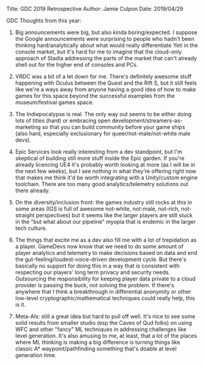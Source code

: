 Title: GDC 2019 Retrospective
Author: Jamie Culpon
Date: 2019/04/29

GDC Thoughts from this year:
1. Big announcements were big, but also kinda boring/expected. I suppose the Google announcements were surprising to people who hadn't been thinking hard/analytically about what would really differentiate Yeti in the console market, but it's hard for me to imagine that the cloud-only approach of Stadia addressing the parts of the market that can't already shell out for the higher end of consoles and PCs.

2. VRDC was a bit of a let down for me. There's definitely awesome stuff happening with Oculus between the Quest and the Rift S, but it still feels like we're a ways away from anyone having a good idea of how to make games for this space beyond the successful examples from the museum/festival games space.

3. The Indiepocalypse is real. The only way out seems to be either doing lots of titles (hard) or embracing open development/streamers-as-marketing so that you can build community before your game ships (also hard, especially exclusionary for queer/not-male/not-white male devs).

4. Epic Services look really interesting from a dev standpoint, but I'm skeptical of building still more stuff inside the Epic garden. If you're already licencing UE4 it's probably worth looking at more (as I will be in the next few weeks), but I see *nothing* in what they're offering right now that makes me think it'd be worth integrating with a Unity/custom engine toolchain. There are too many good analytics/telemetry solutions out there already.

5. On the diversity/inclusion front: the games industry still rocks at this in some areas (IGS is full of awesome not-white, not-male, not-rich, not-straight perspectives) but it seems like the larger players are still stuck in the "but what about our pipeline" myopia that is endemic in the larger tech culture.

6. The things that excite me as a dev also fill me with a lot of trepidation as a player. GameDevs now know that we need to do some amount of player analytics and telemetry to make decisions based on data and end the gut-feeling/loudest-voice-driven development cycle. But there's basically no support for doing this in a way that is consistent with respecting our players' long term privacy and security needs. Outsourcing the responsibility for keeping player data private to a cloud provider is passing the buck, not solving the problem. If there's anywhere that I think a breakthrough in differential anonymity or other low-level cryptographic/mathematical techniques could really help, this is it.

7. Meta-AIs: still a great idea but hard to pull off well. It's nice to see some solid results from smaller studio (esp the Caves of Qud folks) on using WFC and other "fancy" ML techniques in addressing challenges like level generation. It's also amusing to me, at least, that a lot of the places where ML thinking is making a big difference is turning things like classic A* waypoint/pathfinding something that's doable at level generation time.
